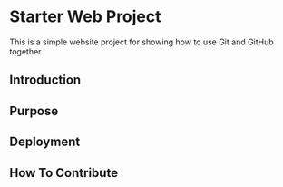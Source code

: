 # Starter Web Project

This is  a simple website project for showing how to use Git and GitHub together.

## Introduction

## Purpose

## Deployment

## How To Contribute